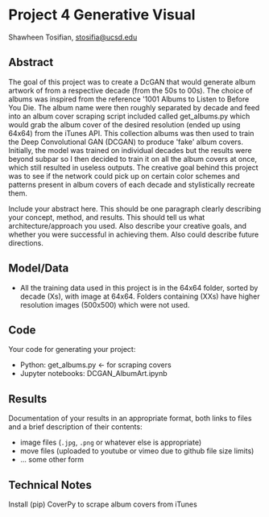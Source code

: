 # Project 4 Generative Visual

Shawheen Tosifian, stosifia@ucsd.edu


## Abstract

The goal of this project was to create a DcGAN that would generate album artwork of from a respective decade (from the 50s to 00s). The choice of albums was inspired from the reference '1001 Albums to Listen to Before You Die. The album name were then roughly separated by decade and feed into an album cover scraping script included called get_albums.py which would grab the album cover of the desired resolution (ended up using 64x64) from the iTunes API. This collection albums was then used to train the Deep Convolutional GAN (DCGAN) to produce 'fake' album covers. Initially, the model was trained on individual decades but the results were beyond subpar so I then decided to train it on all the album covers at once, which still resulted in useless outputs. The creative goal behind this project was to see if the network could pick up on certain color schemes and patterns present in album covers of each decade and stylistically recreate them.


Include your abstract here. This should be one paragraph clearly describing your concept, method, and results. This should tell us what architecture/approach you used. Also describe your creative goals, and whether you were successful in achieving them. Also could describe future directions.

## Model/Data

- All the training data used in this project is in the 64x64 folder, sorted by decade (Xs), with image at 64x64. Folders containing (XXs) have higher resolution images (500x500) which were not used.


## Code

Your code for generating your project:
- Python: get_albums.py <- for scraping covers
- Jupyter notebooks: DCGAN_AlbumArt.ipynb

## Results

Documentation of your results in an appropriate format, both links to files and a brief description of their contents:
- image files (`.jpg`, `.png` or whatever else is appropriate)
- move files (uploaded to youtube or vimeo due to github file size limits)
- ... some other form

## Technical Notes

Install (pip) CoverPy to scrape album covers from iTunes

